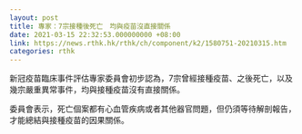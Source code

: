 ```yaml
---
layout: post
title: 專家：7宗接種後死亡　均與疫苗沒直接關係
date: 2021-03-15 22:32:53.000000000 +08:00
link: https://news.rthk.hk/rthk/ch/component/k2/1580751-20210315.htm
categories: rthk
---
```


新冠疫苗臨床事件評估專家委員會初步認為，7宗曾經接種疫苗、之後死亡，以及幾宗嚴重異常事件，均與接種疫苗沒有直接關係。

委員會表示，死亡個案都有心血管疾病或者其他器官問題，但仍須等待解剖報告，才能總結與接種疫苗的因果關係。
